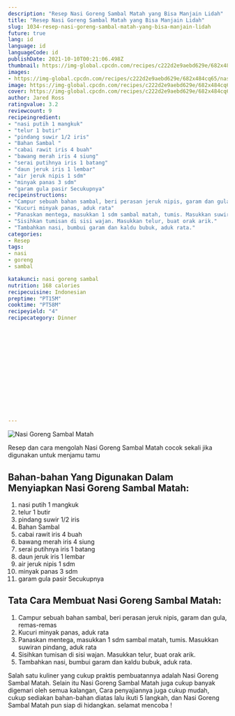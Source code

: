 ```yaml
---
description: "Resep Nasi Goreng Sambal Matah yang Bisa Manjain Lidah"
title: "Resep Nasi Goreng Sambal Matah yang Bisa Manjain Lidah"
slug: 1034-resep-nasi-goreng-sambal-matah-yang-bisa-manjain-lidah
future: true
lang: id
language: id
languageCode: id
publishDate: 2021-10-10T00:21:06.498Z 
thumbnail: https://img-global.cpcdn.com/recipes/c222d2e9aebd629e/682x484cq65/nasi-goreng-sambal-matah-foto-resep-utama.webp
images:
- https://img-global.cpcdn.com/recipes/c222d2e9aebd629e/682x484cq65/nasi-goreng-sambal-matah-foto-resep-utama.webp
image: https://img-global.cpcdn.com/recipes/c222d2e9aebd629e/682x484cq65/nasi-goreng-sambal-matah-foto-resep-utama.webp
cover: https://img-global.cpcdn.com/recipes/c222d2e9aebd629e/682x484cq65/nasi-goreng-sambal-matah-foto-resep-utama.webp
author: Jared Ross
ratingvalue: 3.2
reviewcount: 9
recipeingredient:
- "nasi putih 1 mangkuk"
- "telur 1 butir"
- "pindang suwir 1/2 iris"
- "Bahan Sambal "
- "cabai rawit iris 4 buah"
- "bawang merah iris 4 siung"
- "serai putihnya iris 1 batang"
- "daun jeruk iris 1 lembar"
- "air jeruk nipis 1 sdm"
- "minyak panas 3 sdm"
- "garam gula pasir Secukupnya"
recipeinstructions:
- "Campur sebuah bahan sambal, beri perasan jeruk nipis, garam dan gula, remas-remas"
- "Kucuri minyak panas, aduk rata"
- "Panaskan mentega, masukkan 1 sdm sambal matah, tumis. Masukkan suwiran pindang, aduk rata"
- "Sisihkan tumisan di sisi wajan. Masukkan telur, buat orak arik."
- "Tambahkan nasi, bumbui garam dan kaldu bubuk, aduk rata."
categories:
- Resep
tags:
- nasi
- goreng
- sambal

katakunci: nasi goreng sambal 
nutrition: 168 calories
recipecuisine: Indonesian
preptime: "PT15M"
cooktime: "PT58M"
recipeyield: "4"
recipecategory: Dinner


     
    
    
    
    
    
    
    
    
    
    
      
    
---
```



![Nasi Goreng Sambal Matah](https://img-global.cpcdn.com/recipes/c222d2e9aebd629e/682x484cq65/nasi-goreng-sambal-matah-foto-resep-utama.webp)

Resep dan cara mengolah  Nasi Goreng Sambal Matah cocok sekali jika digunakan untuk menjamu tamu

<!--inarticleads1-->

## Bahan-bahan Yang Digunakan Dalam Menyiapkan Nasi Goreng Sambal Matah:

1. nasi putih 1 mangkuk
1. telur 1 butir
1. pindang suwir 1/2 iris
1. Bahan Sambal 
1. cabai rawit iris 4 buah
1. bawang merah iris 4 siung
1. serai putihnya iris 1 batang
1. daun jeruk iris 1 lembar
1. air jeruk nipis 1 sdm
1. minyak panas 3 sdm
1. garam gula pasir Secukupnya



<!--inarticleads2-->

## Tata Cara Membuat Nasi Goreng Sambal Matah:

1. Campur sebuah bahan sambal, beri perasan jeruk nipis, garam dan gula, remas-remas
1. Kucuri minyak panas, aduk rata
1. Panaskan mentega, masukkan 1 sdm sambal matah, tumis. Masukkan suwiran pindang, aduk rata
1. Sisihkan tumisan di sisi wajan. Masukkan telur, buat orak arik.
1. Tambahkan nasi, bumbui garam dan kaldu bubuk, aduk rata.




Salah satu kuliner yang cukup praktis pembuatannya adalah  Nasi Goreng Sambal Matah. Selain itu  Nasi Goreng Sambal Matah  juga cukup banyak digemari oleh semua kalangan, Cara penyajiannya juga cukup mudah, cukup sediakan bahan-bahan diatas lalu ikuti 5 langkah, dan  Nasi Goreng Sambal Matah  pun siap di hidangkan. selamat mencoba !
